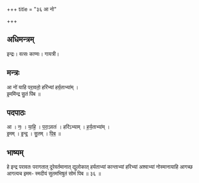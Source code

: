 +++
title = "३६ आ नो"

+++
## अधिमन्त्रम्
इन्द्रः। वत्सः काण्वः। गायत्री।

## मन्त्रः
आ नो॑ याहि परा॒वतो॒ हरि॑भ्यां हर्य॒ताभ्या॑म् ।  
इ॒ममि॑न्द्र सु॒तं पि॑ब ॥

## पदपाठः
आ । नः॒ । या॒हि॒ । प॒रा॒ऽवतः॑ । हरि॑ऽभ्याम् । ह॒र्य॒ताभ्या॑म् ।  
इ॒मम् । इ॒न्द्र॒ । सु॒तम् । पि॒ब॒ ॥

## भाष्यम्
हे इन्द्र परावतः परागतात् दूरेवर्तमानात् द्युलोकात् हर्यताभ्यां कान्ताभ्यां हरिभ्यां अश्वाभ्यां नोस्मानायाहि आगच्छ आगत्यच इमम- स्मदीयं सुतमभिषुतं सोमं पिब ॥ ३६ ॥